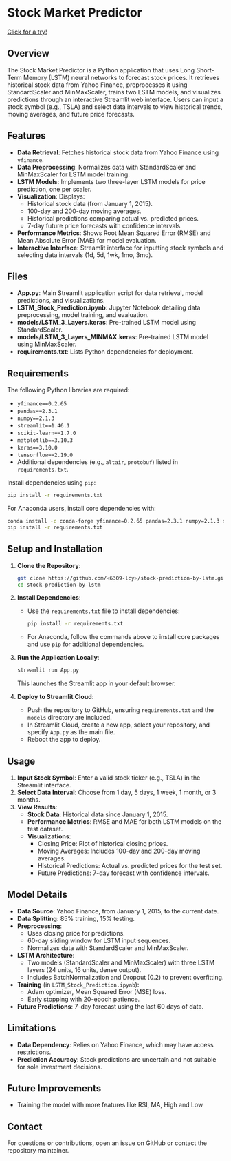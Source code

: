 # Stock Market Predictor

[Click for a try!](ntqvmpntpsyeqvtoqy6uud.streamlit.app)

## Overview
The Stock Market Predictor is a Python application that uses Long Short-Term Memory (LSTM) neural networks to forecast stock prices. It retrieves historical stock data from Yahoo Finance, preprocesses it using StandardScaler and MinMaxScaler, trains two LSTM models, and visualizes predictions through an interactive Streamlit web interface. Users can input a stock symbol (e.g., TSLA) and select data intervals to view historical trends, moving averages, and future price forecasts.

## Features
- **Data Retrieval**: Fetches historical stock data from Yahoo Finance using `yfinance`.
- **Data Preprocessing**: Normalizes data with StandardScaler and MinMaxScaler for LSTM model training.
- **LSTM Models**: Implements two three-layer LSTM models for price prediction, one per scaler.
- **Visualization**: Displays:
  - Historical stock data (from January 1, 2015).
  - 100-day and 200-day moving averages.
  - Historical predictions comparing actual vs. predicted prices.
  - 7-day future price forecasts with confidence intervals.
- **Performance Metrics**: Shows Root Mean Squared Error (RMSE) and Mean Absolute Error (MAE) for model evaluation.
- **Interactive Interface**: Streamlit interface for inputting stock symbols and selecting data intervals (1d, 5d, 1wk, 1mo, 3mo).

## Files
- **App.py**: Main Streamlit application script for data retrieval, model predictions, and visualizations.
- **LSTM_Stock_Prediction.ipynb**: Jupyter Notebook detailing data preprocessing, model training, and evaluation.
- **models/LSTM_3_Layers.keras**: Pre-trained LSTM model using StandardScaler.
- **models/LSTM_3_Layers_MINMAX.keras**: Pre-trained LSTM model using MinMaxScaler.
- **requirements.txt**: Lists Python dependencies for deployment.

## Requirements
The following Python libraries are required:
- `yfinance==0.2.65`
- `pandas==2.3.1`
- `numpy==2.1.3`
- `streamlit==1.46.1`
- `scikit-learn==1.7.0`
- `matplotlib==3.10.3`
- `keras==3.10.0`
- `tensorflow==2.19.0`
- Additional dependencies (e.g., `altair`, `protobuf`) listed in `requirements.txt`.

Install dependencies using `pip`:
```bash
pip install -r requirements.txt
```

For Anaconda users, install core dependencies with:
```bash
conda install -c conda-forge yfinance=0.2.65 pandas=2.3.1 numpy=2.1.3 streamlit=1.46.1 scikit-learn=1.7.0 matplotlib=3.10.3 keras=3.10.0 tensorflow=2.19.0
pip install -r requirements.txt
```

## Setup and Installation
1. **Clone the Repository**:
   ```bash
   git clone https://github.com/<6309-lcy>/stock-prediction-by-lstm.git
   cd stock-prediction-by-lstm
   ```

2. **Install Dependencies**:
   - Use the `requirements.txt` file to install dependencies:
     ```bash
     pip install -r requirements.txt
     ```
   - For Anaconda, follow the commands above to install core packages and use `pip` for additional dependencies.


3. **Run the Application Locally**:
   ```bash
   streamlit run App.py
   ```
   This launches the Streamlit app in your default browser.

4. **Deploy to Streamlit Cloud**:
   - Push the repository to GitHub, ensuring `requirements.txt` and the `models` directory are included.
   - In Streamlit Cloud, create a new app, select your repository, and specify `App.py` as the main file.
   - Reboot the app to deploy.

## Usage
1. **Input Stock Symbol**: Enter a valid stock ticker (e.g., TSLA) in the Streamlit interface.
2. **Select Data Interval**: Choose from 1 day, 5 days, 1 week, 1 month, or 3 months.
3. **View Results**:
   - **Stock Data**: Historical data since January 1, 2015.
   - **Performance Metrics**: RMSE and MAE for both LSTM models on the test dataset.
   - **Visualizations**:
     - Closing Price: Plot of historical closing prices.
     - Moving Averages: Includes 100-day and 200-day moving averages.
     - Historical Predictions: Actual vs. predicted prices for the test set.
     - Future Predictions: 7-day forecast with confidence intervals.

## Model Details
- **Data Source**: Yahoo Finance, from January 1, 2015, to the current date.
- **Data Splitting**: 85% training, 15% testing.
- **Preprocessing**:
  - Uses closing price for predictions.
  - 60-day sliding window for LSTM input sequences.
  - Normalizes data with StandardScaler and MinMaxScaler.
- **LSTM Architecture**:
  - Two models (StandardScaler and MinMaxScaler) with three LSTM layers (24 units, 16 units, dense output).
  - Includes BatchNormalization and Dropout (0.2) to prevent overfitting.
- **Training** (in `LSTM_Stock_Prediction.ipynb`):
  - Adam optimizer, Mean Squared Error (MSE) loss.
  - Early stopping with 20-epoch patience.
- **Future Predictions**: 7-day forecast using the last 60 days of data.


## Limitations
- **Data Dependency**: Relies on Yahoo Finance, which may have access restrictions.
- **Prediction Accuracy**: Stock predictions are uncertain and not suitable for sole investment decisions.

## Future Improvements
- Training the model with more features like RSI, MA, High and Low

## Contact
For questions or contributions, open an issue on GitHub or contact the repository maintainer.
